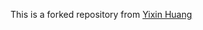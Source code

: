 This is a forked repository from [Yixin Huang](https://github.com/Yixin0313/personal-homepage-template "手把手教你用github制作个人主页")